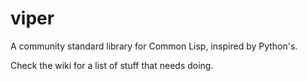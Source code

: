 # viper
A community standard library for Common Lisp, inspired by Python's.

Check the wiki for a list of stuff that needs doing.
